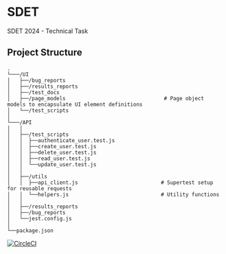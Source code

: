 # SDET
 SDET 2024 - Technical Task


## Project Structure

```plaintext
.
└───/UI
│   ├──/bug_reports
│   ├──/results_reports
│   ├──/test_docs 
│   ├──/page_models                                # Page object models to encapsulate UI element definitions
│   └──/test_scripts
│       
└───/API
│   │
│   ├──/test_scripts 
│   │  ├──authenticate_user.test.js    
│   │  ├──create_user.test.js      
│   │  ├──delete_user.test.js     
│   │  ├──read_user.test.js    
│   │  └──update_user.test.js  
│   │
│   ├──/utils
│   │  ├──api_client.js                           # Supertest setup for reusable requests          
│   │  └──helpers.js                              # Utility functions
│   │
│   ├──/results_reports           
│   ├──/bug_reports                
│   └──jest.config.js
│               
└──package.json               

```

[![CircleCI](https://dl.circleci.com/status-badge/img/circleci/SYQmSapKwUHtGUPnUdXG3X/6PpQF4f2oEPw7oWa274bC2/tree/main.svg?style=svg&circle-token=CCIPRJ_VRrwDqzK4ub4CXmKGRdd5o_bf479a462103b3cfed3d8636d071e3e493af24ff)](https://dl.circleci.com/status-badge/redirect/circleci/SYQmSapKwUHtGUPnUdXG3X/6PpQF4f2oEPw7oWa274bC2/tree/main)
